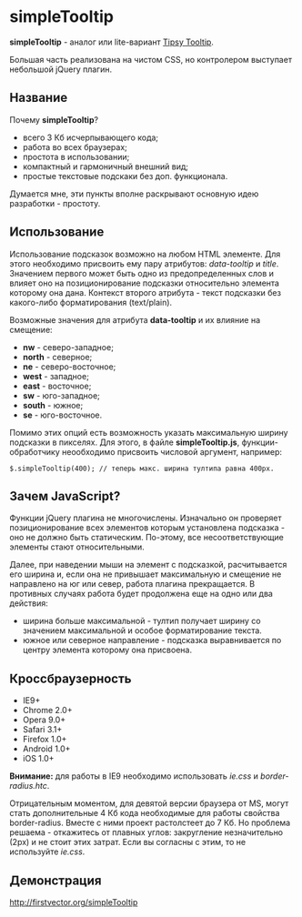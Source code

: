 simpleTooltip
=============

**simpleTooltip** - аналог или lite-вариант [Tipsy Tooltip](https://github.com/jaz303/tipsy).

Большая часть реализована на чистом CSS, но контролером выступает небольшой jQuery плагин.

Название
-------
Почему **simpleTooltip**?
- всего 3 Кб исчерпывающего кода;
- работа во всех браузерах;
- простота в использовании;
- компактный и гармоничный внешний вид;
- простые текстовые подскаки без доп. функционала.

Думается мне, эти пункты вполне раскрывают основную идею разработки - простоту.

Использование
-------
Использование подсказок возможно на любом HTML элементе. Для этого необходимо присвоить ему пару атрибутов: 
*data-tooltip* и *title*. Значением первого может быть одно из предопределенных слов и влияет оно на позиционирование 
подсказки относительно элемента которому она дана. Контекст второго атрибута - текст подсказки без какого-либо 
форматирования (text/plain).

Возможные значения для атрибута **data-tooltip** и их влияние на смещение:
- **nw** - северо-западное;
- **north** - северное;
- **ne** - северо-восточное;
- **west** - западное;
- **east** - восточное;
- **sw** - юго-западное;
- **south** - южное;
- **se** - юго-восточное.

Помимо этих опций есть возможность указать максимальную ширину подсказки в пикселях. Для этого, в файле 
**simpleTooltip.js**, функции-обработчику неообходимо присвоить числовой аргумент, например:

```
$.simpleTooltip(400); // теперь макс. ширина тултипа равна 400px.
```

Зачем JavaScript?
-------
Функции jQuery плагина не многочислены. Изначально он проверяет позиционирование всех элементов которым установлена
подсказка - оно не должно быть статическим. По-этому, все несоответствующие элементы стают относительными.

Далее, при наведении мыши на элемент с подсказкой, расчитывается его ширина и, если она не привышает максимальную и
смещение не направлено на юг или север, работа плагина прекращается. В противных случаях работа будет продолжена 
еще на одно или два действия:
- ширина больше максимальной - тултип получает ширину со значением максимальной и особое форматирование текста.
- южное или северное направление - подсказка выравнивается по центру элемента которому она присвоена.

Кроссбраузерность
-------
- IE9+
- Chrome 2.0+
- Opera 9.0+
- Safari 3.1+
- Firefox 1.0+
- Android 1.0+
- iOS 1.0+

**Внимание:** для работы в IE9 необходимо использовать *ie.css* и *border-radius.htc*.

Отрицательным моментом, для девятой версии браузера от MS, могут стать дополнительные 4 Кб кода необходимые для 
работы свойства border-radius. Вместе с ними проект растолстеет до 7 Кб. Но проблема решаема - откажитесь от плавных 
углов: закругление незначительно (2px) и не стоит этих затрат. Если вы согласны с этим, то не используйте *ie.css*.

Демонстрация
-------
http://firstvector.org/simpleTooltip
